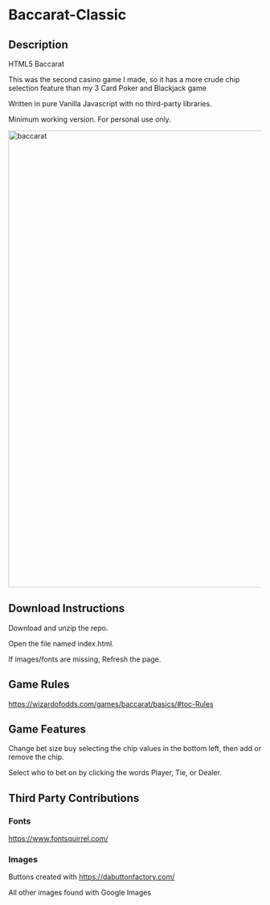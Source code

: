 # Baccarat-Classic

## Description
HTML5 Baccarat

This was the second casino game I made, so it has a more crude chip selection feature than my 3 Card Poker and Blackjack game

Written in pure Vanilla Javascript with no third-party libraries.  

Minimum working version. For personal use only.

<img width="907" alt="baccarat" src="https://user-images.githubusercontent.com/39435918/53036750-064f7c80-343e-11e9-8709-a2fef12e9b67.PNG">



## Download Instructions

Download and unzip the repo. 

Open the file named index.html. 

If images/fonts are missing, Refresh the page.

## Game Rules

https://wizardofodds.com/games/baccarat/basics/#toc-Rules

## Game Features

Change bet size buy selecting the chip values in the bottom left, then add or remove the chip.

Select who to bet on by clicking the words Player, Tie, or Dealer.

## Third Party Contributions

### Fonts
https://www.fontsquirrel.com/

### Images

Buttons created with https://dabuttonfactory.com/

All other images found with Google Images
